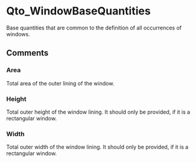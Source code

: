 # Qto_WindowBaseQuantities

Base quantities that are common to the definition of all occurrences of windows.


## Comments

### Area

Total area of the outer lining of the window.

### Height

Total outer height of the window lining. It should only be provided, if it is a rectangular window.

### Width

Total outer width of the window lining. It should only be provided, if it is a rectangular window.

